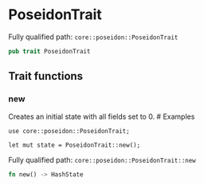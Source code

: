 # PoseidonTrait

Fully qualified path: `core::poseidon::PoseidonTrait`

```rust
pub trait PoseidonTrait
```

## Trait functions

### new

Creates an initial state with all fields set to 0.  # Examples
```cairo
use core::poseidon::PoseidonTrait;

let mut state = PoseidonTrait::new();
```

Fully qualified path: `core::poseidon::PoseidonTrait::new`

```rust
fn new() -> HashState
```


